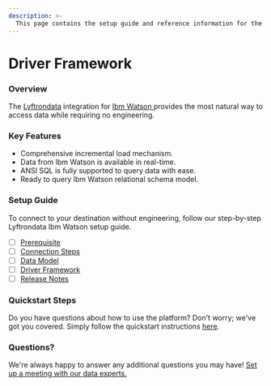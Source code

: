 ```yaml
---
description: >-
  This page contains the setup guide and reference information for the Ibm Watson source connector.
---
```


# Driver Framework

### Overview

The [Lyftrondata](https://www.lyftrondata.com/) integration for [Ibm Watson](https://www.lyftrondata.com/integration/ibm-watson/)[ ](https://www.lyftrondata.com/integration/ibm-watson/)provides the most natural way to access data while requiring no engineering.

### Key Features

* Comprehensive incremental load mechanism.
* Data from Ibm Watson is available in real-time.&#x20;
* ANSI SQL is fully supported to query data with ease.
* Ready to query Ibm Watson relational schema model.

### Setup Guide

To connect to your destination without engineering, follow our step-by-step Lyftrondata Ibm Watson setup guide.

* [ ] [Prerequisite](../../marketing-analytics/ibm-watson/prerequisite.md)
* [ ] [Connection Steps](../../marketing-analytics/ibm-watson/connection-steps.md)
* [ ] [Data Model](../../marketing-analytics/ibm-watson/data-model/)
* [ ] [Driver Framework](../../marketing-analytics/ibm-watson/driver-framework/)
* [ ] [Release Notes](../../marketing-analytics/ibm-watson/release-notes.md)

### Quickstart Steps

Do you have questions about how to use the platform? Don't worry; we've got you covered. Simply follow the quickstart instructions [here](../../../quickstart-steps.md).

### Questions? <a href="#questions" id="questions"></a>

We're always happy to answer any additional questions you may have! [Set up a meeting with our data experts.](https://www.lyftrondata.com/book-a-meeting/)


